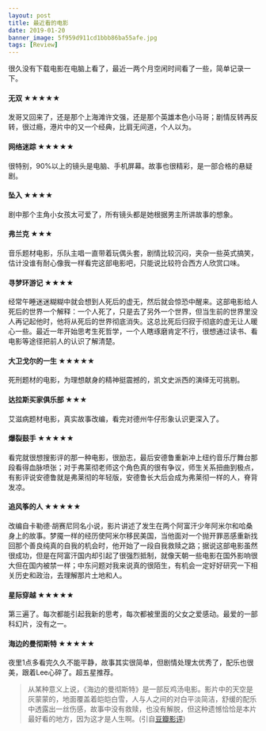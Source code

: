 ```yaml
---
layout: post
title: 最近看的电影
date: 2019-01-20
banner_image: 5f959d911cd1bbb86ba55afe.jpg
tags: [Review]
---
```


很久没有下载电影在电脑上看了，最近一两个月空闲时间看了一些，简单记录一下。

<!--more-->

#### 无双 ★★★★★

发哥又回来了，还是那个上海滩许文强，还是那个英雄本色小马哥；剧情反转再反转，很过瘾，港片中的又一个经典，比肩无间道，个人以为。

#### 网络迷踪 ★★★★★

很特别，90%以上的镜头是电脑、手机屏幕。故事也很精彩，是一部合格的悬疑剧。

#### 坠入 ★★★★

剧中那个主角小女孩太可爱了，所有镜头都是她根据男主所讲故事的想象。

#### 弗兰克 ★★★

音乐题材电影，乐队主唱一直带着玩偶头套，剧情比较沉闷，夹杂一些英式搞笑，估计没谁有耐心像我一样看完这部电影吧，只能说比较符合西方人欣赏口味。

#### 寻梦环游记 ★★★★

经常午睡迷迷糊糊中就会想到人死后的虚无，然后就会惊恐中醒来。这部电影给人死后的世界一个解释：一个人死了，只是去了另外一个世界，但当生前的世界里没人再记起他时，他将从死后的世界彻底消失。这总比死后归寂于彻底的虚无让人暖心一些。最近一年开始思考生死哲学，一个人瞎琢磨肯定不行，很想通过读书、看电影等途径把前人的认识了解清楚。

#### 大卫戈尔的一生 ★★★★★

死刑题材的电影，为理想献身的精神挺震撼的，凯文史派西的演绎无可挑剔。

#### 达拉斯买家俱乐部 ★★★

艾滋病题材电影，真实故事改编，看完对德州牛仔形象认识更深入了。

#### 爆裂鼓手 ★★★★★

看完就很想搜影评的那一种电影，很励志，最后安德鲁重新冲上纽约音乐厅舞台那段看得血脉喷张；对于弗莱彻老师这个角色真的很有争议，师生关系扭曲到极点，有影评说安德鲁就是弗莱彻的年轻版，安德鲁长大后会成为弗莱彻一样的人，脊背发凉。

#### 追风筝的人 ★★★★★

改编自卡勒德·胡赛尼同名小说，影片讲述了发生在两个阿富汗少年阿米尔和哈桑身上的故事。梦魇一样的经历使阿米尔移民美国，当他面对一个抛开罪恶感重新找回那个善良纯真的自我的机会时，他开始了一段自我救赎之路；据说这部电影虽然很成功，但是在阿富汗国内却引起了很强烈抵制，就像天朝一些电影在国外影响很大但在国内被禁一样；中东问题对我来说真的很陌生，有机会一定好好研究一下相关历史和政治，去理解那片土地和人。

#### 星际穿越 ★★★★★

第三遍了。每次都能引起我新的思考，每次都被里面的父女之爱感动。最爱的一部科幻片，没有之一。

#### 海边的曼彻斯特 ★★★★★

夜里1点多看完久久不能平静，故事其实很简单，但剧情处理太优秀了，配乐也很美，跟着Lee心碎了。超五星推荐。

>从某种意义上说，《海边的曼彻斯特》是一部反鸡汤电影。影片中的天空是灰蒙蒙的，地面覆盖着皑皑白雪，人与人之间的对白平淡简洁，舒缓的配乐中透露出一丝伤感，故事中没有救赎，也没有解脱，但这种遗憾恰恰是本片最好看的地方，因为这才是人生啊。(引自[豆瓣影评](https://movie.douban.com/review/8389416/))
